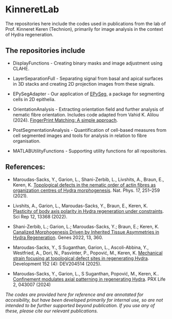 # KinneretLab

The repositories here include the codes used in publications from the lab of Prof. Kinneret Keren (Technion), primarily for image analysis in the context of Hydra regeneration. 

## The repositories include

- DisplayFunctions - Creating binary masks and image adjustment using CLAHE.

- LayerSeparationFull - Separating signal from basal and apical surfaces in 3D stacks and creating 2D projection images from these signals.

- EPySegAdapter - Our application of [EPySeg](https://github.com/baigouy/EPySeg), a package for segmenting cells in 2D epithelia.

- OrientationAnalysis - Extracting orientation field and further analysis of nematic fibre orientation. Includes code adapted from Vahid K. Alilou (2024). [FingerPrint Matching: A simple approach](https://github.com/alilou63/fingerprint).

- PostSegmentationAnalysis - Quantification of cell-based measures from cell segmented images and tools for analysis in relation to fibre organisation.

- MATLABUtilityFunctions - Supporting utility functions for all repositories.


## References:

- Maroudas-Sacks, Y., Garion, L., Shani-Zerbib, L., Livshits, A., Braun, E., Keren, K. [Topological defects in the nematic order of actin fibres as organization centres of Hydra morphogenesis](https://doi.org/10.1038/s41567-020-01083-1). Nat. Phys. 17, 251–259 (2021).

- Livshits, A., Garion, L., Maroudas-Sacks, Y., Braun, E., Keren, K. [Plasticity of body axis polarity in Hydra regeneration under constraints](https://doi.org/10.1038/s41598-022-17411-9). Sci Rep 12, 13368 (2022).

- Shani-Zerbib, L.; Garion, L.; Maroudas-Sacks, Y.; Braun, E.; Keren, K. [Canalized Morphogenesis Driven by Inherited Tissue Asymmetries in Hydra Regeneration](https://doi.org/10.3390/genes13020360). Genes 2022, 13, 360.

- Maroudas-Sacks, Y., S Suganthan,  Garion, L., Ascoli-Abbina, Y., Westfried, A., Dori, N., Pasvinter, P., Popović, M., Keren, K. [Mechanical strain focusing at topological defect sites in regenerating Hydra](https://doi.org/10.1242/dev.204514). Development 152 (4): DEV204514 (2025).

- Maroudas-Sacks, Y., Garion, L., S Suganthan, Popović, M., Keren, K.. [Confinement modulates axial patterning in regenerating Hydra](https://doi.org/10.1103/PRXLife.2.043007). PRX Life 2, 043007 (2024)

*The codes are provided here for reference and are annotated for accesibility, but have been developed primarily for internal use, so are not intended to be further supported beyond publication. If you use any of these, please cite our relevant publications.*





